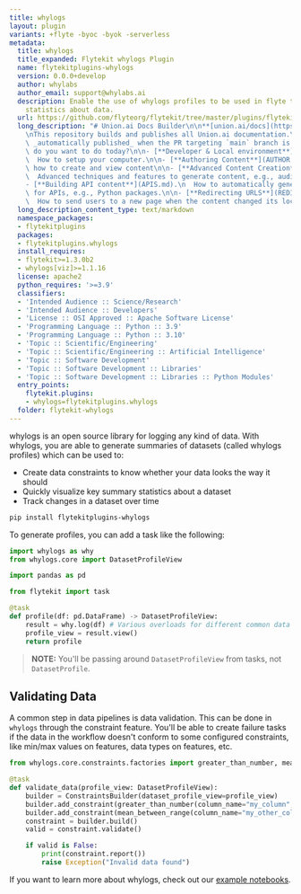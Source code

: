 ```yaml
---
title: whylogs
layout: plugin
variants: +flyte -byoc -byok -serverless
metadata:
  title: whylogs
  title_expanded: Flytekit whylogs Plugin
  name: flytekitplugins-whylogs
  version: 0.0.0+develop
  author: whylabs
  author_email: support@whylabs.ai
  description: Enable the use of whylogs profiles to be used in flyte tasks to get aggregate
    statistics about data.
  url: https://github.com/flyteorg/flytekit/tree/master/plugins/flytekit-whylogs
  long_description: "# Union.ai Docs Builder\n\n**[union.ai/docs](https://union.ai/docs)**\n\
    \nThis repository builds and publishes all Union.ai documentation.\n\nThe site is\
    \ _automatically published_ when the PR targeting `main` branch is merged.\n\nWhat\
    \ do you want to do today?\n\n- [**Developer & Local environment**](DEVELOPER.md).\n\
    \  How to setup your computer.\n\n- [**Authoring Content**](AUTHOR.md).\n  101 of\
    \ how to create and view content\n\n- [**Advanced Content Creation**](SHORTCODES.md).\n\
    \  Advanced techniques and features to generate content, e.g., audio player.\n\n\
    - [**Building API content**](APIS.md).\n  How to automatically generate content\
    \ for APIs, e.g., Python packages.\n\n- [**Redirecting URLS**](REDIRECTS.md).\n\
    \  How to send users to a new page when the content changed its location."
  long_description_content_type: text/markdown
  namespace_packages:
  - flytekitplugins
  packages:
  - flytekitplugins.whylogs
  install_requires:
  - flytekit>=1.3.0b2
  - whylogs[viz]>=1.1.16
  license: apache2
  python_requires: '>=3.9'
  classifiers:
  - 'Intended Audience :: Science/Research'
  - 'Intended Audience :: Developers'
  - 'License :: OSI Approved :: Apache Software License'
  - 'Programming Language :: Python :: 3.9'
  - 'Programming Language :: Python :: 3.10'
  - 'Topic :: Scientific/Engineering'
  - 'Topic :: Scientific/Engineering :: Artificial Intelligence'
  - 'Topic :: Software Development'
  - 'Topic :: Software Development :: Libraries'
  - 'Topic :: Software Development :: Libraries :: Python Modules'
  entry_points:
    flytekit.plugins:
    - whylogs=flytekitplugins.whylogs
  folder: flytekit-whylogs
---
```



whylogs is an open source library for logging any kind of data. With whylogs,
you are able to generate summaries of datasets (called whylogs profiles) which
can be used to:

- Create data constraints to know whether your data looks the way it should
- Quickly visualize key summary statistics about a dataset
- Track changes in a dataset over time

```bash
pip install flytekitplugins-whylogs
```

To generate profiles, you can add a task like the following:

```python
import whylogs as why
from whylogs.core import DatasetProfileView

import pandas as pd

from flytekit import task

@task
def profile(df: pd.DataFrame) -> DatasetProfileView:
    result = why.log(df) # Various overloads for different common data types exist
    profile_view = result.view()
    return profile
```

>**NOTE:** You'll be passing around `DatasetProfileView` from tasks, not `DatasetProfile`.

## Validating Data

A common step in data pipelines is data validation. This can be done in
`whylogs` through the constraint feature. You'll be able to create failure tasks
if the data in the workflow doesn't conform to some configured constraints, like
min/max values on features, data types on features, etc.

```python
from whylogs.core.constraints.factories import greater_than_number, mean_between_range

@task
def validate_data(profile_view: DatasetProfileView):
    builder = ConstraintsBuilder(dataset_profile_view=profile_view)
    builder.add_constraint(greater_than_number(column_name="my_column", number=0.14))
    builder.add_constraint(mean_between_range(column_name="my_other_column", lower=2, upper=3))
    constraint = builder.build()
    valid = constraint.validate()

    if valid is False:
        print(constraint.report())
        raise Exception("Invalid data found")
```

If you want to learn more about whylogs, check out our [example notebooks](https://github.com/whylabs/whylogs/tree/mainline/python/examples).
